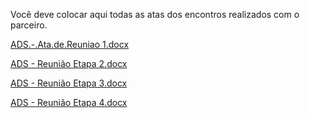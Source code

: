 Você deve colocar aqui todas as atas dos encontros realizados com o parceiro.


[ADS.-.Ata.de.Reuniao 1.docx](https://github.com/user-attachments/files/15914401/ADS.-.Ata.de.Reuniao.1.docx)

[ADS -  Reunião Etapa 2.docx](https://github.com/user-attachments/files/15907427/ADS.-.Reuniao.Etapa.2.docx)

[ADS -  Reunião Etapa 3.docx](https://github.com/user-attachments/files/15907579/ADS.-.Reuniao.Etapa.3.docx)

[ADS -  Reunião Etapa 4.docx](https://github.com/user-attachments/files/15907743/ADS.-.Reuniao.Etapa.4.docx)


